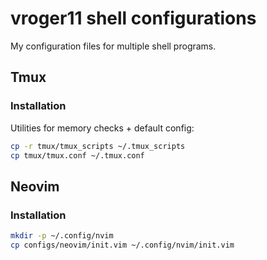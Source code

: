 # vroger11 shell configurations
My configuration files for multiple shell programs.

## Tmux

### Installation

Utilities for memory checks + default config:

```bash
cp -r tmux/tmux_scripts ~/.tmux_scripts
cp tmux/tmux.conf ~/.tmux.conf
```

## Neovim

### Installation

```bash
mkdir -p ~/.config/nvim
cp configs/neovim/init.vim ~/.config/nvim/init.vim
```

